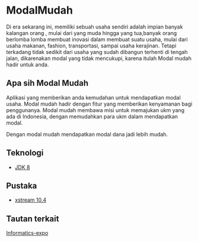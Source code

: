 # ModalMudah
Di era sekarang ini, memiliki sebuah usaha sendiri adalah impian banyak kalangan orang , mulai dari yang muda hingga yang tua,banyak orang berlomba lomba membuat inovasi dalam membuat suatu usaha, mulai dari usaha makanan, fashion, transportasi, sampai usaha kerajinan. Tetapi terkadang tidak sedikit dari usaha yang sudah dibangun terhenti di tengah jalan, dikarenakan modal yang tidak mencukupi, karena itulah Modal mudah hadir untuk anda.

## Apa sih Modal Mudah
Aplikasi yang memberikan anda kemudahan untuk mendapatkan modal usaha. Modal mudah hadir dengan fitur yang memberikan kenyamanan bagi penggunanya. Modal mudah membawa misi untuk memajukan ukm yang ada di Indonesia, dengan memudahkan para ukm dalam mendapatkan modal.

Dengan modal mudah mendapatkan modal dana jadi lebih mudah.

## Teknologi

 - [JDK 8](https://www.oracle.com/java/technologies/javase/javase-jdk8-downloads.html)

 ## Pustaka
 - [xstream 10.4](https://x-stream.github.io/)

## Tautan terkait
[Informatics-expo](https://informatics-expo.id/karya/145)
